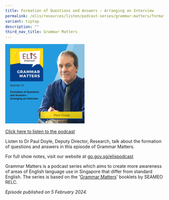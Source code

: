 ```yaml
---
title: Formation of Questions and Answers – Arranging an Interview
permalink: /elis/resources/listen/podcast-series/grammar-matters/formation-of-questions-and-answers-interview/
variant: tiptap
description: ""
third_nav_title: Grammar Matters
---
```

<p></p>
<p></p>
<div class="isomer-image-wrapper">
<img style="width: 50%;" height="auto" width="100%" alt="" src="/images/Cover_Art_with_titles_and_names__10_.png">
</div>
<p><a href="https://open.spotify.com/episode/4AVmNQpJIRowsZfqskbtwk?si=e7ff564123dc4f0e" rel="noopener noreferrer nofollow" target="_blank">Click here to listen to the podcast</a>
</p>
<p>Listen to Dr Paul Doyle, Deputy Director, Research, talk about the formation
of questions and answers in this episode of Grammar Matters.&nbsp;
<br>
</p>
<p>For full show notes, visit our website at <a href="http://go.gov.sg/elispodcast" rel="noopener noreferrer nofollow" target="_blank">go.gov.sg/elispodcast</a>
</p>
<p>Grammar Matters is a podcast series which aims to create more awareness
of areas of English language use in Singapore that differ from standard
English. The series is based on the '<a href="https://www.relc.org.sg/facilities/resources/publications" rel="noopener noreferrer nofollow" target="_blank">Grammar Matters</a>'
booklets by SEAMEO RELC.</p>
<p><em>Episode published on 5 February 2024.</em>
</p>
<p>
<br>
</p>
<p></p>
<p></p>
<p></p>
<p></p>
<p></p>
<p></p>
<p></p>